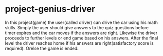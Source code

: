 # project-genius-driver
In this project(game) the user(called driver) can drive the car using his math skills.
Simply the user should give answers to the quiz questions before timer expires and the car moves if the answers are right.
Likewise the driver proceeds to further levels or end game based on his answers. After the final level the driver reaches home if his answers are right(satisfactory score is required). Orelse the game is ended. 
